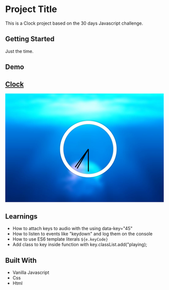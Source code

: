 # Project Title

This is a Clock project based on the 30 days Javascript challenge.

## Getting Started

Just the time.

## Demo

## [Clock](https://danielgarciaguillen.github.io/drumkit/)
![Drumkit](/image/cssclock.png?raw=true "Drumkit")


## Learnings

* How to attach keys to audio with the using data-key="45"
* How to listen to events like "keydown" and log them on the console
* How to use ES6 template literals `${e.keyCode}`
* Add class to key inside function with key.classList.add("playing);


## Built With

* Vanilla Javascript
* Css
* Html

